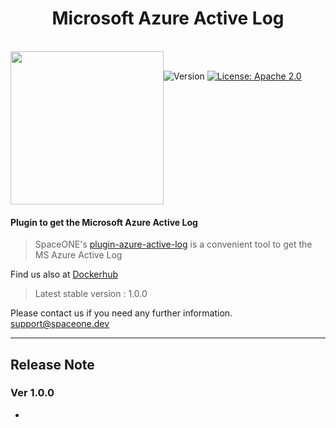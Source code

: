 <h1 align="center">Microsoft Azure Active Log</h1>  

<br/>  
<div align="center" style="display:flex;">  
  <img width="245" src="https://spaceone-custom-assets.s3.ap-northeast-2.amazonaws.com/console-assets/icons/azure-cloud-services.svg">
  <p> 
    <br>
    <img alt="Version"  src="https://img.shields.io/badge/version-1.0.0-blue.svg?cacheSeconds=2592000"  />    
    <a href="https://www.apache.org/licenses/LICENSE-2.0"  target="_blank"><img alt="License: Apache 2.0"  src="https://img.shields.io/badge/License-Apache 2.0-yellow.svg" /></a> 
  </p> 
</div> 

#### Plugin to get the Microsoft Azure Active Log


> SpaceONE's [plugin-azure-active-log](https://github.com/spaceone-dev/plugin-azure-active-log-mon-datasource) is a convenient tool to 
get the MS Azure Active Log 


Find us also at [Dockerhub](https://hub.docker.com/r/spaceone/azure-active-log-mon-datasource)
> Latest stable version : 1.0.0

Please contact us if you need any further information. 
<support@spaceone.dev>

---

## Release Note

### Ver 1.0.0
* 


